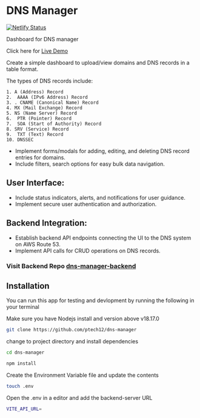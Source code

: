 # DNS Manager 

[![Netlify Status](https://api.netlify.com/api/v1/badges/baf2dd6a-e036-4df0-b7ec-81708459b5e4/deploy-status)](https://app.netlify.com/sites/dns-manager-lambda/deploys)

Dashboard for DNS manager

Click here for [Live Demo](https://dns-manager-lambda.netlify.app/)

Create a simple dashboard to upload/view domains and DNS records in a table format.

The types of DNS records include:

    1. A (Address) Record
    2. ⁠ ⁠AAAA (IPv6 Address) Record
    3. .⁠ ⁠CNAME (Canonical Name) Record
    4. ⁠MX (Mail Exchange) Record
    5. ⁠NS (Name Server) Record
    6. ⁠ ⁠PTR (Pointer) Record
    7. ⁠ ⁠SOA (Start of Authority) Record
    8. ⁠SRV (Service) Record
    9.  ⁠TXT (Text) Record
    10. ⁠DNSSEC

  - Implement forms/modals for adding, editing, and deleting DNS record entries for domains.
  - Include filters, search options for easy bulk data navigation.

## User Interface:
  - Include status indicators, alerts, and notifications for user guidance.
  - Implement secure user authentication and authorization.


## ⁠Backend Integration:
  - Establish backend API endpoints connecting the UI to the DNS system on AWS Route 53.
  - Implement API calls for CRUD operations on DNS records.

### Visit Backend Repo [dns-manager-backend](https://github.com/ptech12/dns-manager-backend)


## Installation

You can run this app for testing and devlopment by running the following in your terminal

Make sure you have Nodejs install and version above v18.17.0

```bash
git clone https://github.com/ptech12/dns-manager
```

change to project directory and install dependencies

```bash
cd dns-manager
```
```bash
npm install
```

Create the Environment Variable file and update the contents

```bash
touch .env
```

Open the .env in a editor and add the backend-server URL
```bash
VITE_API_URL=
```
